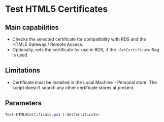 # Test HTML5 Certificates

## Main capabilities
- Checks the selected certificate for compatibility with RDS and the HTML5 Gateway / Remote Access.
- Optionally, sets the certificate for use in RDS, if the `-SetCertificate` flag is used.

## Limitations
- Certificate must be installed in the Local Machine - Personal store. The script doesn't search any other certificate stores at present.

## Parameters
```powershell
Test-HTML5Certificate.ps1 [-SetCertificate]
```
